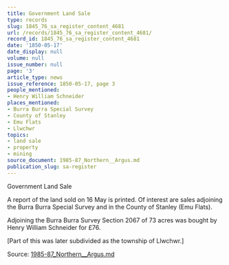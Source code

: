 ```yaml
---
title: Government Land Sale
type: records
slug: 1845_76_sa_register_content_4681
url: /records/1845_76_sa_register_content_4681/
record_id: 1845_76_sa_register_content_4681
date: '1850-05-17'
date_display: null
volume: null
issue_number: null
page: '3'
article_type: news
issue_reference: 1850-05-17, page 3
people_mentioned:
- Henry William Schneider
places_mentioned:
- Burra Burra Special Survey
- County of Stanley
- Emu Flats
- Llwchwr
topics:
- land sale
- property
- mining
source_document: 1985-87_Northern__Argus.md
publication_slug: sa-register
---
```


Government Land Sale

A report of the land sold on 16 May is printed.  Of interest are sales adjoining the Burra Burra Special Survey and in the County of Stanley (Emu Flats).

Adjoining the Burra Burra Survey Section 2067 of 73 acres was bought by Henry William Schneider for £76.

[Part of this was later subdivided as the township of Llwchwr.]

Source: [1985-87_Northern__Argus.md](/downloads/markdown/1985-87_Northern__Argus.md)
